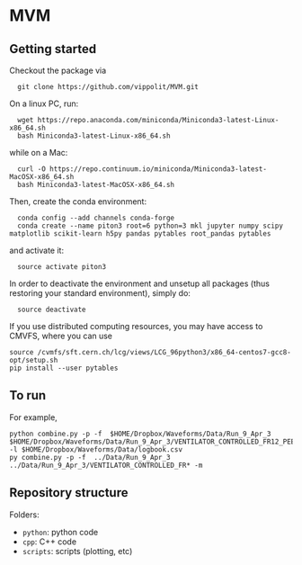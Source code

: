 # MVM


## Getting started
Checkout the package via
```
  git clone https://github.com/vippolit/MVM.git
```

On a linux PC, run:
```
  wget https://repo.anaconda.com/miniconda/Miniconda3-latest-Linux-x86_64.sh
  bash Miniconda3-latest-Linux-x86_64.sh
```
while on a Mac:
```
  curl -O https://repo.continuum.io/miniconda/Miniconda3-latest-MacOSX-x86_64.sh
  bash Miniconda3-latest-MacOSX-x86_64.sh
```

Then, create the conda environment:
```
  conda config --add channels conda-forge
  conda create --name piton3 root=6 python=3 mkl jupyter numpy scipy matplotlib scikit-learn h5py pandas pytables root_pandas pytables 
```

and activate it:
```
  source activate piton3
```

In order to deactivate the environment and unsetup all packages (thus restoring your standard environment), simply do:

```
  source deactivate
```

If you use distributed computing resources, you may have access to CMVFS, where you can use
```
source /cvmfs/sft.cern.ch/lcg/views/LCG_96python3/x86_64-centos7-gcc8-opt/setup.sh
pip install --user pytables
```

## To run
For example,
```
python combine.py -p -f  $HOME/Dropbox/Waveforms/Data/Run_9_Apr_3 $HOME/Dropbox/Waveforms/Data/Run_9_Apr_3/VENTILATOR_CONTROLLED_FR12_PEEP5_PINSP_15_RATIO_OK.txt -l $HOME/Dropbox/Waveforms/Data/logbook.csv 
py combine.py -p -f  ../Data/Run_9_Apr_3 ../Data/Run_9_Apr_3/VENTILATOR_CONTROLLED_FR* -m
```
## Repository structure

Folders:
  * `python`: python code
  * `cpp`: C++ code
  * `scripts`: scripts (plotting, etc)
